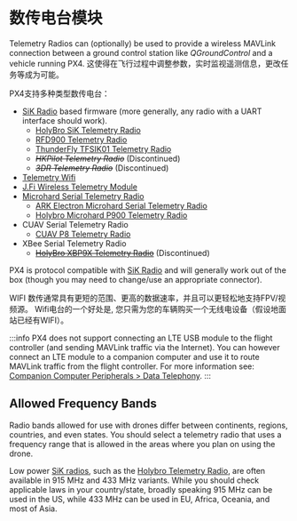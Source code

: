 # 数传电台模块

Telemetry Radios can (optionally) be used to provide a wireless MAVLink connection between a ground control station like _QGroundControl_ and a vehicle running PX4. 这使得在飞行过程中调整参数，实时监视遥测信息，更改任务等成为可能。

PX4支持多种类型数传电台：

- [SiK Radio](../telemetry/sik_radio.md) based firmware (more generally, any radio with a UART interface should work).
  - [HolyBro SiK Telemetry Radio](../telemetry/holybro_sik_radio.md)
  - [RFD900 Telemetry Radio](../telemetry/rfd900_telemetry.md)
  - [ThunderFly TFSIK01 Telemetry Radio](../telemetry/tfsik_telemetry.md)
  - <del>_HKPilot Telemetry Radio_</del> (Discontinued)
  - <del>_3DR Telemetry Radio_</del> (Discontinued)
- [Telemetry Wifi](../telemetry/telemetry_wifi.md)
- [J.Fi Wireless Telemetry Module](../telemetry/jfi_telemetry.md)
- [Microhard Serial Telemetry Radio](../telemetry/microhard_serial.md)
  - [ARK Electron Microhard Serial Telemetry Radio](../telemetry/ark_microhard_serial.md)
  - [Holybro Microhard P900 Telemetry Radio](../telemetry/holybro_microhard_p900_radio.md)
- CUAV Serial Telemetry Radio
  - [CUAV P8 Telemetry Radio](../telemetry/cuav_p8_radio.md)
- XBee Serial Telemetry Radio
  - <del>[HolyBro XBP9X Telemetry Radio](../telemetry/holybro_xbp9x_radio.md)</del> (Discontinued)

PX4 is protocol compatible with [SiK Radio](../telemetry/sik_radio.md) and will generally work out of the box (though you may need to change/use an appropriate connector).

WIFI 数传通常具有更短的范围、更高的数据速率，并且可以更轻松地支持FPV/视频源。
Wifi电台的一个好处是, 您只需为您的车辆购买一个无线电设备（假设地面站已经有WIFI）。

:::info
PX4 does not support connecting an LTE USB module to the flight controller (and sending MAVLink traffic via the Internet).
You can however connect an LTE module to a companion computer and use it to route MAVLink traffic from the flight controller.
For more information see: [Companion Computer Peripherals > Data Telephony](../companion_computer/companion_computer_peripherals.md#data-telephony-lte).
:::

## Allowed Frequency Bands

Radio bands allowed for use with drones differ between continents, regions, countries, and even states.
You should select a telemetry radio that uses a frequency range that is allowed in the areas where you plan on using the drone.

Low power [SiK radios](../telemetry/sik_radio.md), such as the [Holybro Telemetry Radio](../telemetry/holybro_sik_radio.md), are often available in 915 MHz and 433 MHz variants.
While you should check applicable laws in your country/state, broadly speaking 915 MHz can be used in the US, while 433 MHz can be used in EU, Africa, Oceania, and most of Asia.
